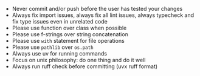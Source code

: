 - Never commit and/or push before the user has tested your changes
- Always fix import issues, always fix all lint issues, always typecheck and fix type issues even in unrelated code
- Please use function over class when possible
- Please use f-strings over string concatenation
- Please use `with` statement for file operations
- Please use `pathlib` over `os.path`
- Always use uv for running commands
- Focus on unix philosophy: do one thing and do it well
- Always run ruff check before committing (uvx ruff format)
